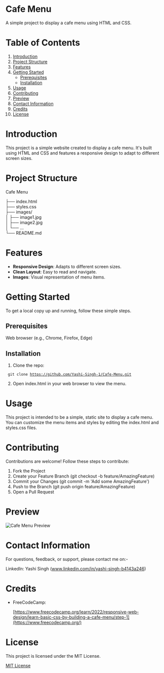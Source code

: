 <h1> Cafe Menu </h1>

A simple project to display a cafe menu using HTML and CSS.

<h1> Table of Contents </h1>

1. [Introduction](#introduction)
2. [Project Structure](#project-structure)
3. [Features](#features)
4. [Getting Started](#getting-started)
    - [Prerequisites](#prerequisites)
    - [Installation](#installation)
5. [Usage](#usage)
6. [Contributing](#contributing)
7. [Preview](#preview)
8. [Contact Information](#contact-information)
9. [Credits](#credits)
10. [License](#license)

<h1> Introduction </h1>

This project is a simple website created to display a cafe menu. It's built using HTML and CSS and features a responsive design to adapt to different screen sizes.

<h1> Project Structure </h1>

Cafe Menu

├── index.html <br>
├── styles.css <br>
├── images/ <br>
│   ├── image1.jpg <br>
│   ├── image2.jpg <br>
│   └── ... <br>
└── README.md <br>

<h1> Features </h1>

- **Responsive Design**: Adapts to different screen sizes.
- **Clean Layout**: Easy to read and navigate.
- **Images**: Visual representation of menu items.

<h1> Getting Started </h1>

To get a local copy up and running, follow these simple steps.

<h2> Prerequisites </h2>

Web browser (e.g., Chrome, Firefox, Edge)

<h2> Installation </h2>

1. Clone the repo:

<code> git clone https://github.com/Yashi-Singh-1/Cafe-Menu.git </code>


2. Open index.html in your web browser to view the menu.

<h1> Usage </h1>

This project is intended to be a simple, static site to display a cafe menu. You can customize the menu items and styles by editing the index.html and styles.css files.

<h1> Contributing </h1>

Contributions are welcome! Follow these steps to contribute:

1. Fork the Project
2. Create your Feature Branch (git checkout -b feature/AmazingFeature)
3. Commit your Changes (git commit -m 'Add some AmazingFeature')
4. Push to the Branch (git push origin feature/AmazingFeature)
5. Open a Pull Request

<h1> Preview </h1>

![Cafe Menu Preview](Cafe-Menu-Preview.png)

<h1> Contact Information </h1>

For questions, feedback, or support, please contact me on:-

LinkedIn: Yashi Singh (www.linkedin.com/in/yashi-singh-b4143a246)

<h1> Credits </h1>

- FreeCodeCamp:

   [https://www.freecodecamp.org/learn/2022/responsive-web-design/learn-basic-css-by-building-a-cafe-menu/step-1](https://www.freecodecamp.org/)

<h1> License </h1>

This project is licensed under the MIT License.


<a href="[https://opensource.org/licenses/MIT](https://github.com/Yashi-Singh-1/Cafe-Menu?tab=MIT-1-ov-file)">MIT License</a>

